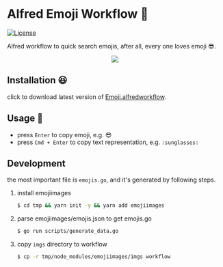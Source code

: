 # Alfred Emoji Workflow 🙈

[![License](http://img.shields.io/badge/license-MIT-blue.svg?style=flat-square)](http://mit-license.org/2016)

Alfred workflow to quick search emojis, after all, every one loves emoji 😎.

<p align="center">
  <img src="http://ww1.sinaimg.cn/large/9b85365dgy1ftn2byughhg20mg0fc7wj" />
</p>

## Installation 😆

click to download latest version of [Emoji.alfredworkflow](https://github.com/fate-lovely/alfred-emoji-workflow/releases/download/v1.1.0/Emoji.alfredworkflow).

## Usage 🌟

- press `Enter` to copy emoji, e.g. 😎
- press `Cmd + Enter` to copy text representation, e.g. `:sunglasses:`

## Development

the most important file is `emojis.go`, and it's generated by following steps.

1. install emojiimages

    ```bash
    $ cd tmp && yarn init -y && yarn add emojiimages
    ```

2. parse emojiimages/emojis.json to get emojis.go

    ```bash
    $ go run scripts/generate_data.go
    ```

3. copy `imgs` directory to workflow

    ```bash
    $ cp -r tmp/node_modules/emojiimages/imgs workflow
    ```
